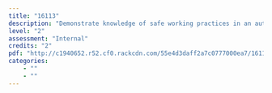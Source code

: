 ```yaml
---
title: "16113"
description: "Demonstrate knowledge of safe working practices in an automotive workshop"
level: "2"
assessment: "Internal"
credits: "2"
pdf: "http://c1940652.r52.cf0.rackcdn.com/55e4d3daff2a7c0777000ea7/16113.pdf"
categories:
    - ""
    - ""
---
```

